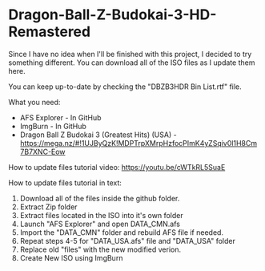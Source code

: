 # Dragon-Ball-Z-Budokai-3-HD-Remastered
Since I have no idea when I'll be finished with this project, I decided to try something different. You can download all of the ISO files as I update them here.

You can keep up-to-date by checking the "DBZB3HDR Bin List.rtf" file.

What you need:
  - AFS Explorer - In GitHub
  - ImgBurn - In GitHub
  - Dragon Ball Z Budokai 3 (Greatest Hits) (USA) - https://mega.nz/#!1UJByQzK!MDPTrpXMrpHzfocPImK4yZSqiv0l1H8Cm7B7XNC-Eow
  
How to update files tutorial video: https://youtu.be/cWTkRL5SuaE

How to update files tutorial in text:
  1. Download all of the files inside the github folder.
  2. Extract Zip folder
  3. Extract files located in the ISO into it's own folder
  4. Launch "AFS Explorer" and open DATA_CMN.afs
  5. Import the "DATA_CMN" folder and rebuild AFS file if needed.
  6. Repeat steps 4-5 for "DATA_USA.afs" file and "DATA_USA" folder
  7. Replace old "files" with the new modified verion.
  8. Create New ISO using ImgBurn
